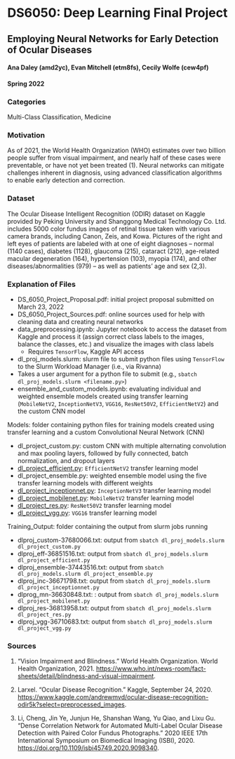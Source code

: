 # **DS6050: Deep Learning Final Project**

## **Employing Neural Networks for Early Detection of Ocular Diseases**

#### Ana Daley (amd2yc), Evan Mitchell (etm8fs), Cecily Wolfe (cew4pf)

#### Spring 2022

### **Categories**
Multi-Class Classification, Medicine

### **Motivation**
As of 2021, the World Health Organization (WHO) estimates over two billion people suffer from visual impairment, and nearly half of these cases were preventable, or have not yet been treated (1). Neural networks can mitigate challenges inherent in diagnosis, using advanced classification algorithms to enable early detection and correction.

### **Dataset**
The Ocular Disease Intelligent Recognition (ODIR) dataset on Kaggle provided by Peking University and Shanggong Medical Technology Co. Ltd. includes 5000 color fundus images of retinal tissue taken with various camera brands, including Canon, Zeis, and Kowa. Pictures of the right and left eyes of patients are labeled with at one of eight diagnoses – normal (1140 cases), diabetes (1128), glaucoma (215), cataract (212), age-related macular degeneration (164), hypertension (103), myopia (174), and other diseases/abnormalities (979) – as well as patients’ age and sex (2,3).


### **Explanation of Files**
* DS_6050_Project_Proposal.pdf: initial project proposal submitted on March 23, 2022
* DS_6050_Project_Sources.pdf: online sources used for help with cleaning data and creating neural networks
* data_preprocessing.ipynb: Jupyter notebook to access the dataset from Kaggle and process it (assign correct class labels to the images, balance the classes, etc.) and visualize the images with class labels
  * Requires `TensorFlow`, Kaggle API access
* dl_proj_models.slurm: slurm file to submit python files using `TensorFlow` to the Slurm Workload Manager (i.e., via Rivanna)
 * Takes a user argument for a python file to submit (e.g., `sbatch dl_proj_models.slurm <filename.py>`)
* ensemble_and_custom_models.ipynb: evaluating individual and weighted ensemble models created using transfer learning (`MobileNetV2`, `InceptionNetV3`, `VGG16`, `ResNet50V2`, `EfficientNetV2`) and the custom CNN model

Models: folder containing python files for training models created using transfer learning and a custom Convolutional Neural Network (CNN)
 * dl_project_custom.py: custom CNN with multiple alternating convolution and max pooling layers, followed by fully connected, batch normalization, and dropout layers
 * [dl_project_efficient.py](https://www.tensorflow.org/api_docs/python/tf/keras/applications/efficientnet_v2/EfficientNetV2L): `EfficientNetV2` transfer learning model
 * dl_project_ensemble.py: weighted ensemble model using the five transfer learning models with different weights
 * [dl_project_inceptionnet.py](https://www.tensorflow.org/api_docs/python/tf/keras/applications/inception_v3/InceptionV3): `InceptionNetV3` transfer learning model
 * [dl_project_mobilenet.py](https://www.tensorflow.org/api_docs/python/tf/keras/applications/mobilenet_v2/MobileNetV2): `MobileNetV2` transfer learning model
 * [dl_project_res.py](https://www.tensorflow.org/api_docs/python/tf/keras/applications/resnet_v2/ResNet50V2): `ResNet50V2` transfer learning model
 * [dl_project_vgg.py](https://www.tensorflow.org/api_docs/python/tf/keras/applications/vgg16/VGG16): `VGG16` transfer learning model

Training_Output: folder containing the output from slurm jobs running
* dlproj_custom-37680066.txt: output from `sbatch dl_proj_models.slurm dl_project_custom.py`
* dlproj_eff-36851516.txt: output from `sbatch dl_proj_models.slurm dl_project_efficient.py`
* dlproj_ensemble-37443516.txt: output from `sbatch dl_proj_models.slurm dl_project_ensemble.py`
* dlproj_inc-36671798.txt: output from `sbatch dl_proj_models.slurm dl_project_inceptionnet.py`
* dlprog_mn-36630848.txt: : output from `sbatch dl_proj_models.slurm dl_project_mobilenet.py`
* dlproj_res-36813958.txt: output from `sbatch dl_proj_models.slurm dl_project_res.py`
* dlproj_vgg-36710683.txt: output from `sbatch dl_proj_models.slurm dl_project_vgg.py`


### **Sources**
1. “Vision Impairment and Blindness.” World Health Organization. World Health Organization, 2021. https://www.who.int/news-room/fact-sheets/detail/blindness-and-visual-impairment.

2. Larxel. “Ocular Disease Recognition.” Kaggle, September 24, 2020. https://www.kaggle.com/andrewmvd/ocular-disease-recognition-odir5k?select=preprocessed_images.

3. Li, Cheng, Jin Ye, Junjun He, Shanshan Wang, Yu Qiao, and Lixu Gu. “Dense Correlation Network for Automated Multi-Label Ocular Disease Detection with Paired Color Fundus Photographs.” 2020 IEEE 17th International Symposium on Biomedical Imaging (ISBI), 2020. https://doi.org/10.1109/isbi45749.2020.9098340.
